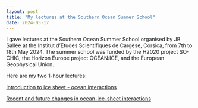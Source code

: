 ```yaml
---
layout: post
title: "My lectures at the Southern Ocean Summer School"
date: 2024-05-17
---
```


I gave lectures at the Southern Ocean Summer School organised by JB Sallée at the Institut d’Etudes Scientifiques de Cargèse, Corsica, from 7th to 18th May 2024. The summer school was funded by the H2020 project SO-CHIC, the Horizon Europe project OCEAN:ICE, and the European Geophysical Union.

Here are my two 1-hour lectures:

[Introduction to ice sheet - ocean interactions](https://www.youtube.com/watch?v=3lnCDpjSIBI)

[Recent and future changes in ocean-ice-sheet interactions](https://www.youtube.com/watch?v=unf5RRlUpJo)
